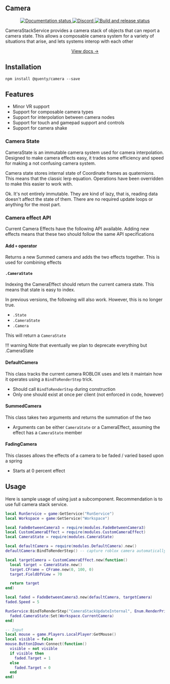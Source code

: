 ## Camera
<div align="center">
  <a href="http://quenty.github.io/NevermoreEngine/">
    <img src="https://github.com/Quenty/NevermoreEngine/actions/workflows/docs.yml/badge.svg" alt="Documentation status" />
  </a>
  <a href="https://discord.gg/mhtGUS8">
    <img src="https://img.shields.io/discord/385151591524597761?color=5865F2&label=discord&logo=discord&logoColor=white" alt="Discord" />
  </a>
  <a href="https://github.com/Quenty/NevermoreEngine/actions">
    <img src="https://github.com/Quenty/NevermoreEngine/actions/workflows/build.yml/badge.svg" alt="Build and release status" />
  </a>
</div>

CameraStackService provides a camera stack of objects that can report a camera state. This allows a composable camera system for a variety of situations that arise, and lets systems interop with each other

<div align="center"><a href="https://quenty.github.io/NevermoreEngine/api/CameraStackService">View docs →</a></div>

## Installation
```
npm install @quenty/camera --save
```

## Features

* Minor VR support
* Support for composable camera types
* Support for interpolation between camera nodes
* Support for touch and gamepad support and controls
* Support for camera shake

### Camera State
CameraState is an immutable camera system used for camera interpolation. Designed to make camera effects easy, it trades some efficiency and speed for making a not confusing camera system.

Camera state stores internal state of Coordinate frames as quaternions. This means that the classic lerp equation. Operations have been overridden to make this easier to work with.

Ok. It's not entirely immutable. They are kind of lazy, that is, reading data doesn't affect the state of them. There are no
required update loops or anything for the most part.

### Camera effect API
Current Camera Effects have the following API available. Adding new effects means that these two should follow the same API specifications

#### Add `+` operator
Returns a new Summed camera and adds the two effects together. This is used for combining effects

#### `.CameraState`
Indexing the CameraEffect should return the current camera state. This means that state is easy to index.

In previous versions, the following will also work. However, this is no longer true.

* `.State`
* `.CameraState`
* `.Camera`

This will return a `CameraState`

!!! warning
	Note that eventually we plan to deprecate everything but .CameraState

#### DefaultCamera
This class tracks the current camera ROBLOX uses and lets it maintain how it operates using a `BindToRenderStep` trick.

* Should call `BindToRenderStep` during construction
* Only one should exist at once per client (not enforced in code, however)

#### SummedCamera
This class takes two arguments and returns the summation of the two

* Arguments can be either `CameraState` or a CameraEffect, assuming the effect has a `CameraState` member

#### FadingCamera
This classes allows the effects of a camera to be faded / varied based upon a spring

* Starts at 0 percent effect

## Usage
Here is sample usage of using just a subcomponent. Recommendation is to use full camera stack service.

```lua
local RunService = game:GetService("RunService")
local Workspace = game:GetService("Workspace")

local FadeBetweenCamera3 = require(modules.FadeBetweenCamera3)
local CustomCameraEffect = require(modules.CustomCameraEffect)
local CameraState = require(modules.CameraState)

local defaultCamera = require(modules.DefaultCamera).new()
defaultCamera:BindToRenderStep() -- capture roblox camera automatically

local targetCamera = CustomCameraEffect.new(function()
  local target = CameraState.new()
  target.CFrame = CFrame.new(0, 100, 0)
  target.FieldOfView = 70

  return target
end)

local faded = FadeBetweenCamera3.new(defaultCamera, targetCamera)
faded.Speed = 5

RunService:BindToRenderStep("CameraStackUpdateInternal", Enum.RenderPriority.Camera.Value + 75, function()
  faded.CameraState:Set(Workspace.CurrentCamera)
end)

-- Input
local mouse = game.Players.LocalPlayer:GetMouse()
local visible = false
mouse.Button1Down:Connect(function()
  visible = not visible
  if visible then
    faded.Target = 1
  else
    faded.Target = 0
  end
end)

```